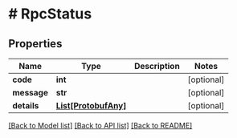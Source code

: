 # # RpcStatus


## Properties 


Name | Type | Description | Notes
------------ | ------------- | ------------- | -------------
**code**| **int** |   | [optional]
**message**| **str** |   | [optional]
**details**| [**List[ProtobufAny]**](ProtobufAny.md) |   | [optional]


[[Back to Model list]](../../README.md#models) [[Back to API list]](../../README.md#endpoints) [[Back to README]](../../README.md)

